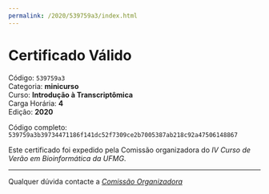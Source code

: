 ```yaml
---
permalink: /2020/539759a3/index.html
---
```


# Certificado Válido

Código: `539759a3`<br>
Categoria: **minicurso**<br>
Curso: **Introdução à Transcriptômica**<br>
Carga Horária: **4**<br>
Edição: **2020**<br>


Código completo: `539759a3b39734471186f141dc52f7309ce2b7005387ab218c92a47506148867`


Este certificado foi expedido pela Comissão organizadora do *IV Curso de Verão em Bioinformática da UFMG*.

----

Qualquer dúvida contacte a [_Comissão Organizadora_](<mailto:cursobioinfoufmg@gmail.com$subject=[Certificados]>)

